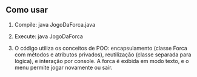 ## Como usar 

1. Compile: java JogoDaForca.java

2. Execute: java JogoDaForca

3. O código utiliza os conceitos de POO: encapsulamento (classe Forca com métodos e atributos privados), reutilização (classe separada para lógica), e interação por console. A forca é exibida em modo texto, e o menu permite jogar novamente ou sair. 


